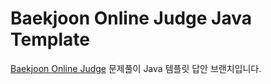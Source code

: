 # Baekjoon Online Judge Java Template
[Baekjoon Online Judge](https://www.acmicpc.net) 문제풀이 Java 템플릿 답안 브랜치입니다.
